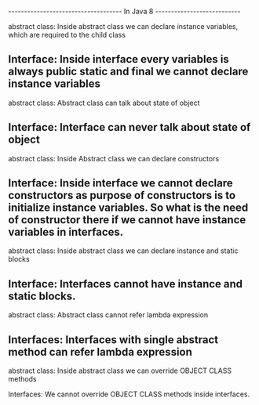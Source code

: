 ------------------------------------ In Java 8 ---------------------------

abstract class: Inside abstract class we can declare instance variables, which are required to the child class

Interface: Inside interface every variables is always public static and final we cannot declare instance variables
---------
abstract class: Abstract class can talk about state of object

Interface: Interface can never talk about state of object
---------
abstract class: Inside Abstract class we can declare constructors

Interface: Inside interface we cannot declare constructors as purpose of
constructors is to initialize instance variables. So what is the need of constructor there if we cannot have instance variables in interfaces.
---------
abstract class: Inside abstract class we can declare instance and static blocks

Interface: Interfaces cannot have instance and static blocks.
---------
abstract class: Abstract class cannot refer lambda expression

Interfaces: Interfaces with single abstract method can refer lambda expression
---------
abstract class: Inside abstract class we can override OBJECT CLASS methods

Interfaces: We cannot override OBJECT CLASS methods inside interfaces.
